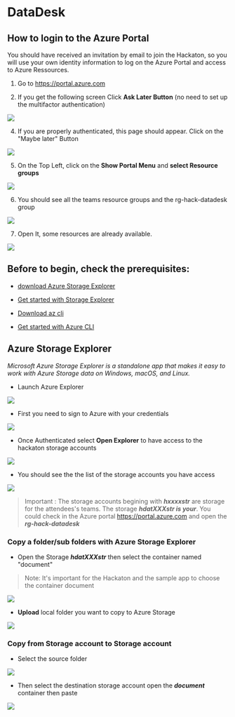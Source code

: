 # DataDesk

## How to login to the Azure Portal

You should have received an invitation by email to join the Hackaton, so you will use your own identity information to log on the Azure Portal and access to Azure Ressources.

1. Go to https://portal.azure.com


3. If you get the following screen Click **Ask Later Button** (no need to set up the multifactor authentication)

![](./Pictures/Login2.png)



4. If you are properly authenticated, this page should appear. Click on the "Maybe later" Button

![](./Pictures/Portal1.png)



 5. On the Top Left, click on the **Show Portal Menu** and **select Resource groups**

![](./Pictures/Portal2.png)

6. You should see all the teams resource groups and the rg-hack-datadesk group

![](./Pictures/Portal3.png)

7. Open It, some resources are already available.

![](./Pictures/Portal4.png)

## Before to begin, check the prerequisites:

- [ download Azure Storage Explorer](https://azure.microsoft.com/en-us/products/storage/storage-explorer/)

- [Get started with Storage Explorer](https://learn.microsoft.com/en-us/azure/vs-azure-tools-storage-manage-with-storage-explorer?tabs=windows)

- [Download az cli](https://learn.microsoft.com/en-us/cli/azure/install-azure-cli)

- [Get started with Azure CLI](https://learn.microsoft.com/en-us/cli/azure/get-started-with-azure-cli)


## Azure Storage Explorer

*Microsoft Azure Storage Explorer is a standalone app that makes it easy to work with Azure Storage data on Windows, macOS, and Linux.*

- Launch Azure Explorer

![](./Pictures/Explorer1.png)

- First you need to sign to Azure with your credentials

![](./Pictures/Explorer2.png)

- Once Authenticated select **Open Explorer** to have access to the hackaton storage accounts

![](./Pictures/Explorer3.png)

- You should see the the list of the storage accounts you have access

![](./Pictures/Explorer4.png)


> Important  : The storage accounts begining with ***hxxxxstr*** are storage for the attendees's teams. The storage ***hdatXXXstr is your***. 
You could check in the Azure portal https://portal.azure.com and open the ***rg-hack-datadesk***

### Copy a folder/sub folders with Azure Storage Explorer

-  Open the Storage ***hdatXXXstr*** then select the container named "document"

> Note: It's important for the Hackaton and the sample app to choose the container document

![](./Pictures/Explorer5.png)

- **Upload** local folder you want to copy to Azure Storage

![](./Pictures/Explorer6.png)

 
 ### Copy from Storage account to Storage account

- Select the source folder

![](./Pictures/Explorer7.png)


- Then select the destination storage account open the ***document*** container  then paste

![](./Pictures/Explorer8.png)
